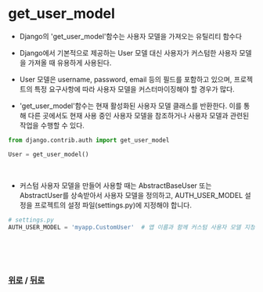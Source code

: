 # get_user_model

- Django의 'get_user_model'함수는 사용자 모델을 가져오는 유틸리티 함수다
- Django에서 기본적으로 제공하는 User 모델 대신 사용자가 커스텀한 사용자 모델을 가져올 때 유용하게 사용된다.
- User 모델은 username, password, email 등의 필드를 포함하고 있으며, 프로젝트의 특정 요구사항에 따라 사용자 모델을 커스터마이징해야 할 경우가 많다.

- 'get_user_model'함수는 현재 활성화된 사용자 모델 클래스를 반환한다. 이를 통해 다른 곳에서도 현재 사용 중인 사용자 모델을 참조하거나 사용자 모델과 관련된 작업을 수행할 수 있다.

```python
from django.contrib.auth import get_user_model

User = get_user_model()
```

<br>

- 커스텀 사용자 모델을 만들어 사용할 때는 AbstractBaseUser 또는 AbstractUser를 상속받아서 사용자 모델을 정의하고, AUTH_USER_MODEL 설정을 프로젝트의 설정 파일(settings.py)에 지정해야 합니다.
```python
# settings.py
AUTH_USER_MODEL = 'myapp.CustomUser'  # 앱 이름과 함께 커스텀 사용자 모델 지정
```

<br>

<br>

<br>

### [위로](#get_user_model) / [뒤로](/README.md/#)